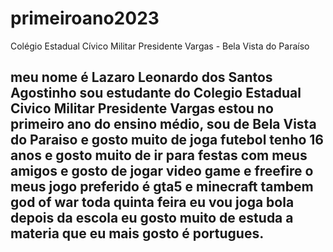 # primeiroano2023
Colégio Estadual Cívico Militar Presidente Vargas - Bela Vista do Paraíso

## meu nome é Lazaro Leonardo dos Santos Agostinho sou estudante do Colegio Estadual Civico Militar Presidente Vargas estou no primeiro ano do ensino médio, sou de Bela Vista do Paraiso e gosto muito de joga futebol tenho 16 anos e gosto muito de ir para festas com meus amigos e gosto de jogar video game e freefire o meus jogo preferido é gta5 e minecraft tambem god of war toda quinta feira eu vou joga bola depois da escola eu gosto muito de estuda a materia que eu mais gosto é portugues.
